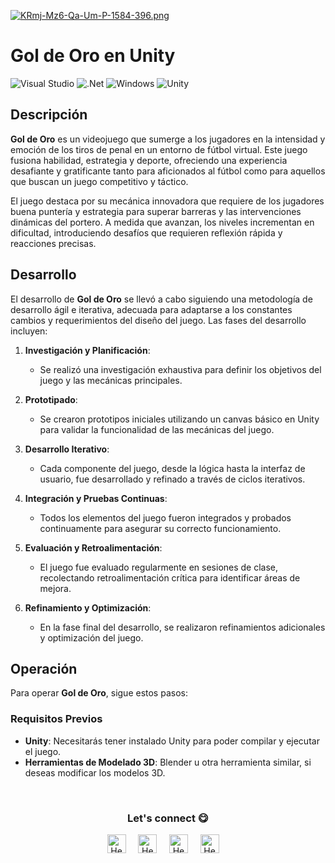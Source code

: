 [![KRmj-Mz6-Qa-Um-P-1584-396.png](https://i.postimg.cc/HkXSSH13/KRmj-Mz6-Qa-Um-P-1584-396.png)](https://postimg.cc/Yv2f959m)

# Gol de Oro en Unity 

![Visual Studio](https://img.shields.io/badge/Visual%20Studio-5C2D91.svg?style=for-the-badge&logo=visual-studio&logoColor=white)  ![.Net](https://img.shields.io/badge/.NET-5C2D91?style=for-the-badge&logo=.net&logoColor=white) ![Windows](https://img.shields.io/badge/Windows-0078D6?style=for-the-badge&logo=windows&logoColor=white) ![Unity](https://img.shields.io/badge/unity-%23000000.svg?style=for-the-badge&logo=unity&logoColor=white) 

## Descripción

**Gol de Oro** es un videojuego que sumerge a los jugadores en la intensidad y emoción de los tiros de penal en un entorno de fútbol virtual. Este juego fusiona habilidad, estrategia y deporte, ofreciendo una experiencia desafiante y gratificante tanto para aficionados al fútbol como para aquellos que buscan un juego competitivo y táctico.

El juego destaca por su mecánica innovadora que requiere de los jugadores buena puntería y estrategia para superar barreras y las intervenciones dinámicas del portero. A medida que avanzan, los niveles incrementan en dificultad, introduciendo desafíos que requieren reflexión rápida y reacciones precisas. 

## Desarrollo

El desarrollo de **Gol de Oro** se llevó a cabo siguiendo una metodología de desarrollo ágil e iterativa, adecuada para adaptarse a los constantes cambios y requerimientos del diseño del juego. Las fases del desarrollo incluyen:

1. **Investigación y Planificación**:
   - Se realizó una investigación exhaustiva para definir los objetivos del juego y las mecánicas principales.
   
2. **Prototipado**:
   - Se crearon prototipos iniciales utilizando un canvas básico en Unity para validar la funcionalidad de las mecánicas del juego.
   
3. **Desarrollo Iterativo**:
   - Cada componente del juego, desde la lógica hasta la interfaz de usuario, fue desarrollado y refinado a través de ciclos iterativos.

4. **Integración y Pruebas Continuas**:
   - Todos los elementos del juego fueron integrados y probados continuamente para asegurar su correcto funcionamiento.
   
5. **Evaluación y Retroalimentación**:
   - El juego fue evaluado regularmente en sesiones de clase, recolectando retroalimentación crítica para identificar áreas de mejora.

6. **Refinamiento y Optimización**:
   - En la fase final del desarrollo, se realizaron refinamientos adicionales y optimización del juego.

## Operación

Para operar **Gol de Oro**, sigue estos pasos:

### Requisitos Previos

- **Unity**: Necesitarás tener instalado Unity para poder compilar y ejecutar el juego.
- **Herramientas de Modelado 3D**: Blender u otra herramienta similar, si deseas modificar los modelos 3D.






<br>
<div align="center">
<h3 align="center">Let's connect 😋</h3>
</div>
<p align="center">
<a href="https://www.linkedin.com/in/jjosemoreno24" target="blank">
<img align="center" width="30px" alt="Hector's LinkedIn" src="https://www.vectorlogo.zone/logos/linkedin/linkedin-icon.svg"/></a> &nbsp; &nbsp;
<a href="https://twitter.com" target="blank">
<img align="center" width="30px" alt="Hector's Twitter" src="https://www.vectorlogo.zone/logos/twitter/twitter-official.svg"/></a> &nbsp; &nbsp;
<a href="https://www.twitch.tv" target="blank">
<img align="center" width="30px" alt="Hector's Twitch" src="https://www.vectorlogo.zone/logos/twitch/twitch-icon.svg"/></a> &nbsp; &nbsp;
<a href="https://www.youtube.com" target="blank">
<img align="center" width="30px" alt="Hector's Youtube" src="https://www.vectorlogo.zone/logos/youtube/youtube-icon.svg"/></a> &nbsp; &nbsp;
</p>
